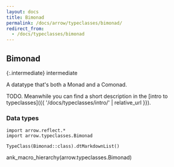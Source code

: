 ```yaml
---
layout: docs
title: Bimonad
permalink: /docs/arrow/typeclasses/bimonad/
redirect_from:
  - /docs/typeclasses/bimonad
---
```


## Bimonad

{:.intermediate}
intermediate

A datatype that's both a Monad and a Comonad.

TODO. Meanwhile you can find a short description in the [intro to typeclasses]({{ '/docs/typeclasses/intro/' | relative_url }}).

### Data types

```kotlin:ank:replace
import arrow.reflect.*
import arrow.typeclasses.Bimonad

TypeClass(Bimonad::class).dtMarkdownList()
```

ank_macro_hierarchy(arrow.typeclasses.Bimonad)